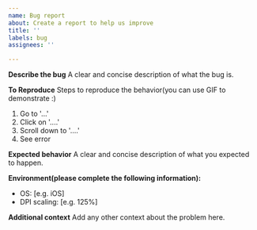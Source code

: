 ```yaml
---
name: Bug report
about: Create a report to help us improve
title: ''
labels: bug
assignees: ''

---
```


**Describe the bug**
A clear and concise description of what the bug is.

**To Reproduce**
Steps to reproduce the behavior(you can use GIF to demonstrate :)
1. Go to '...'
2. Click on '....'
3. Scroll down to '....'
4. See error

**Expected behavior**
A clear and concise description of what you expected to happen.


**Environment(please complete the following information):**
 - OS: [e.g. iOS]
 - DPI scaling: [e.g. 125%]


**Additional context**
Add any other context about the problem here.
